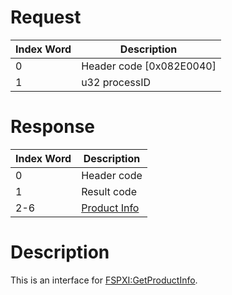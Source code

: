 # Request

| Index Word | Description                |
|------------|----------------------------|
| 0          | Header code \[0x082E0040\] |
| 1          | u32 processID              |

# Response

| Index Word | Description                                                |
|------------|------------------------------------------------------------|
| 0          | Header code                                                |
| 1          | Result code                                                |
| 2-6        | [Product Info](Filesystem_services#ProductInfo "wikilink") |

# Description

This is an interface for
[FSPXI:GetProductInfo](Filesystem_services_PXI "wikilink").
